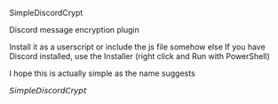 SimpleDiscordCrypt

Discord message encryption plugin

Install it as a userscript or include the js file somehow else
If you have Discord installed, use the Installer (right click and Run with PowerShell)

I hope this is actually simple as the name suggests











𝘚𝘪𝘮𝘱𝘭𝘦𝘋𝘪𝘴𝘤𝘰𝘳𝘥𝘊𝘳𝘺𝘱𝘵